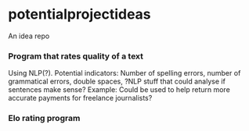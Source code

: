 # potentialprojectideas
An idea repo

### Program that rates quality of a text
Using NLP(?). Potential indicators: Number of spelling errors, number of grammatical errors, double spaces, ?NLP stuff that could analyse if sentences make sense?
Example: Could be used to help return more accurate payments for freelance journalists?

### Elo rating program

